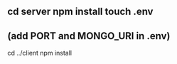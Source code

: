 cd server
npm install
touch .env
-----------------
(add PORT and MONGO_URI in .env)
---------------------------
cd ../client
npm install
